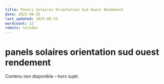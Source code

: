```yaml
---
title: Panels Solaires Orientation Sud Ouest Rendement
date: 2025-08-25
last_updated: 2025-08-25
wordcount: 12
robots: noindex
---
```


# panels solaires orientation sud ouest rendement

Contenu non disponible – hors sujet.